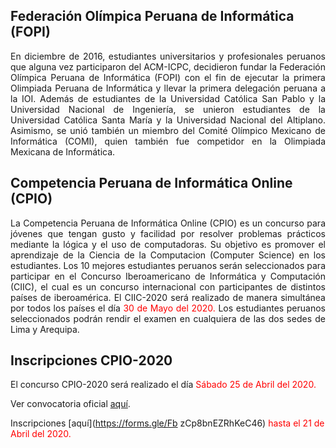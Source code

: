 ## Federación Olímpica Peruana de Informática (FOPI)
<div style="text-align: justify">
En diciembre de 2016, estudiantes universitarios y profesionales peruanos que alguna vez participaron del ACM-ICPC, decidieron fundar la Federación Olímpica Peruana de Informática (FOPI) con el fin de ejecutar la primera Olimpiada Peruana de Informática y llevar la primera delegación peruana a la IOI. Además de estudiantes de la Universidad Católica San Pablo y la Universidad Nacional de Ingeniería, se unieron estudiantes de la Universidad Católica Santa María y la Universidad Nacional del Altiplano. Asimismo, se unió también un miembro del Comité Olímpico Mexicano de Informática (COMI), quien también fue competidor en la Olimpiada Mexicana de Informática.
</div>

## Competencia Peruana de Informática Online (CPIO)

<div style="text-align: justify">
La Competencia Peruana de Informática Online (CPIO)
es un concurso para jóvenes que tengan gusto y facilidad por resolver problemas prácticos mediante la lógica y el uso de computadoras.
Su objetivo es promover el aprendizaje de la Ciencia de la
Computacion (Computer Science) en los estudiantes.
Los 10 mejores estudiantes peruanos serán seleccionados
para participar en el Concurso Iberoamericano de Informática y Computación (CIIC), el cual es un concurso internacional con participantes
de distintos países de iberoamérica.
El CIIC-2020 será realizado de manera simultánea por todos los países
el día <span style="color:red">30 de Mayo del 2020.</span>
Los estudiantes peruanos seleccionados podrán rendir el examen
en cualquiera de las dos sedes de Lima y Arequipa.
</div>

## Inscripciones CPIO-2020

El concurso CPIO-2020 será realizado el día
<span style="color:red">Sábado 25 de Abril del 2020.</span>


Ver convocatoria oficial [aquí](archivos/convocatoria-2020.pdf).

Inscripciones [aquí](https://forms.gle/Fb zCp8bnEZRhKeC46)
 <span style="color:red">hasta el 21 de Abril del 2020.</span>

